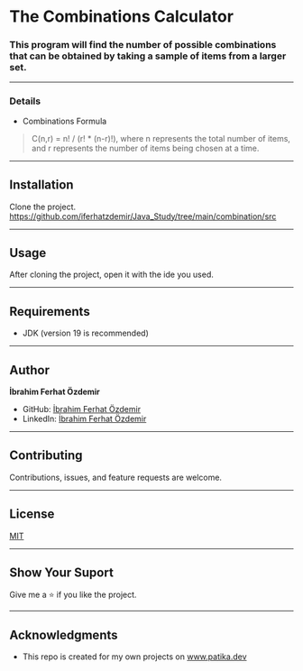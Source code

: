 # The Combinations Calculator

### This program will find the number of possible combinations that can be obtained by taking a sample of items from a larger set.

---

### Details

* Combinations Formula

> C(n,r) = n! / (r! * (n-r)!), where n represents the total number of items,
and r represents the number of items being chosen at a time.

---



## Installation
Clone the project.
https://github.com/iferhatzdemir/Java_Study/tree/main/combination/src

---

## Usage
After cloning the project, open it with the ide you used.

---

## Requirements
* JDK (version 19 is recommended)

---

## Author
**İbrahim Ferhat Özdemir**

* GitHub: [İbrahim Ferhat Özdemir](https://github.com/iferhatzdemir)
* LinkedIn: [İbrahim Ferhat Özdemir](https://www.linkedin.com/in/ibrahim-ferhat-%C3%B6zdemir-4304b4139/
  )
---

## Contributing
Contributions, issues, and feature requests are welcome.

---

## License

[MIT](https://choosealicense.com/licenses/mit/)

---

## Show Your Suport
Give me a &#11088; if you like the project.

---

## Acknowledgments
* This repo is created for my own projects on www.patika.dev